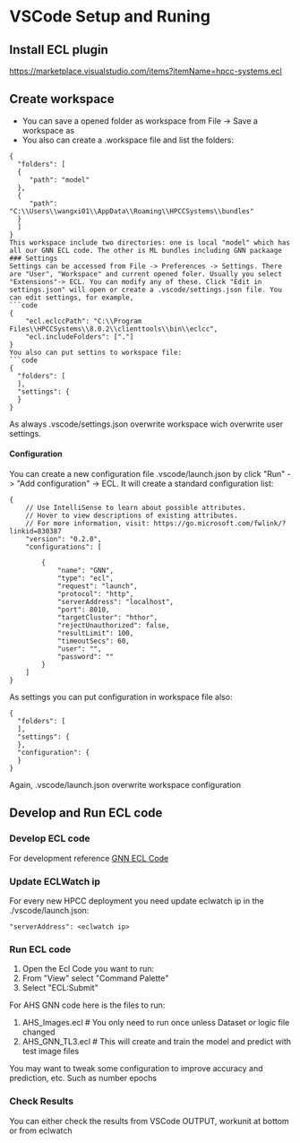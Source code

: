 # VSCode Setup and Runing

## Install ECL plugin
https://marketplace.visualstudio.com/items?itemName=hpcc-systems.ecl

## Create workspace
- You can save a opened folder as workspace from File -> Save a workspace as
- You also can create a <name>.workspace file and list the folders:
```code
{
  "folders": [
  {
     "path": "model"
  },
  {
     "path": "C:\\Users\\wangxi01\\AppData\\Roaming\\HPCCSystems\\bundles"
  }
  ]
}
This workspace include two directories: one is local "model" which has all our GNN ECL code. The other is ML bundles including GNN packaage
### Settings
Settings can be accessed from File -> Preferences -> Settings. There are "User", "Workspace" and current opened foler. Usually you select "Extensions"-> ECL. You can modify any of these. Click "Edit in settings.json" will open or create a .vscode/settings.json file. You can edit settings, for example,
```code
{
    "ecl.eclccPath": "C:\\Program Files\\HPCCSystems\\8.0.2\\clienttools\\bin\\eclcc",
    "ecl.includeFolders": ["."]
}
You also can put settins to workspace file:
```code
{
  "folders": [
  ],
  "settings": {
  }
}
```
As always .vscode/settings.json overwrite workspace wich overwrite user settings.
#### Configuration
You can create a new configuration file .vscode/launch.json by click "Run" -> "Add configuration" -> ECL. It will create a standard configuration list:
```code
{
    // Use IntelliSense to learn about possible attributes.
    // Hover to view descriptions of existing attributes.
    // For more information, visit: https://go.microsoft.com/fwlink/?linkid=830387
    "version": "0.2.0",
    "configurations": [

        {
            "name": "GNN",
            "type": "ecl",
            "request": "launch",
            "protocol": "http",
            "serverAddress": "localhost",
            "port": 8010,
            "targetCluster": "hthor",
            "rejectUnauthorized": false,
            "resultLimit": 100,
            "timeoutSecs": 60,
            "user": "",
            "password": ""
        }
    ]
}
```
As settings you can put configuration in workspace file also:
```code
{
  "folders": [
  ],
  "settings": {
  },
  "configuration": {
  }
}
```
Again, .vscode/launch.json overwrite workspace configuration

## Develop and Run ECL code

### Develop ECL code
For development reference  [GNN ECL Code](../HPCC/GNN/Development.md)

### Update ECLWatch ip
For every new HPCC deployment you need update eclwatch ip in the ./vscode/launch.json:
```code
"serverAddress": <eclwatch ip> 
```

### Run ECL code
1. Open the Ecl Code you want to run:
2. From "View" select "Command Palette"
3. Select "ECL:Submit"

For AHS GNN code here is the files to run:
1. AHS_Images.ecl  # You only need to run once unless Dataset or logic file changed
2. AHS_GNN_TL3.ecl # This will create and train the model and predict with test image files

You may want to tweak some configuration to improve accuracy and prediction, etc.
Such as number epochs

### Check Results
You can either check the results from VSCode OUTPUT, workunit at bottom or from eclwatch
